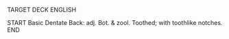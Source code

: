 TARGET DECK
ENGLISH

START
Basic
Dentate
Back: adj. Bot. & zool. Toothed; with toothlike notches.
END
